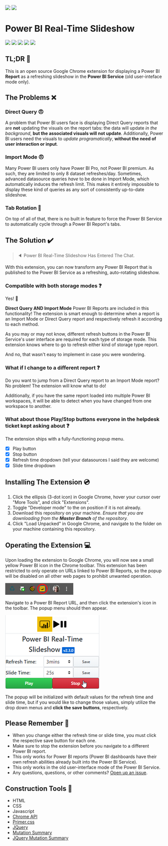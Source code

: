 ﻿<img src="https://i.ibb.co/vx5CZrd/icon48.png"></img>
<img src="https://i.ibb.co/2Pfgx16/Play-Pause-Button.png"></img>
# Power BI Real-Time Slideshow

<a href="https://github.com/DMiradakis"><img src="https://img.shields.io/badge/released%20by-DMiradakis-yellow"></a>
<img src="https://img.shields.io/github/release-date-pre/DMiradakis/Power-BI-Real-Time-Slideshow?color=brightgreen">
<img src="https://img.shields.io/github/v/release/DMiradakis/Power-BI-Real-Time-Slideshow?color=blue&include_prereleases">
<img src="https://img.shields.io/github/issues-raw/DMiradakis/Power-BI-Real-Time-Slideshow?color=orange">
<img src="https://img.shields.io/badge/readme%20last%20updated-2020--09--04-blue">

## TL;DR :tada:
This is an open source Google Chrome extension for displaying a Power BI **Report** as a refreshing slideshow in the **Power BI Service** (old user-inteface mode only).

## The Problems :x:

### Direct Query :angry:
A problem that Power BI users face is displaying Direct Query reports that are **not** updating the visuals on the report tabs: the data will update *in the background*, **but the associated visuals will not update**. Additionally, Power BI users need the visuals to *update programatically*, **without the need of user interaction or input**.

### Import Mode :angry:
Many Power BI users only have Power BI Pro, not Power BI premium. As such, they are limited to only 8 dataset refreshes/day. Sometimes, advanced datasource queries *have* to be done in Import Mode, which automatically induces the refresh limit. This makes it entirely impossible to display these kind of queries as any sort of consistently up-to-date slideshow.

### Tab Rotation :facepalm:
On top of all of that, there is no built in feature to force the Power BI Service to automatically cycle through a Power BI Report's tabs.

## The Solution :heavy_check_mark:
> :speaker: Power BI Real-Time Slideshow Has Entered The Chat.

With this extension, you can now transform any Power BI Report that is published to the Power BI Service as a refreshing, auto-rotating slideshow.

### Compatible with both storage modes :question:
Yes! :facepunch:

**Direct Query AND Import Mode** Power BI Reports are included in this functionality! The extension is smart enough to determine when a report is an Import Mode or Direct Query report and respectively refresh it according to each method. 

As you may or may not know, different refresh buttons in the Power BI Service's user interface are required for each type of storage mode. This extension knows where to go to refresh either kind of storage type report.

And no, that wasn't easy to implement in case you were wondering.

### What if I change to a different report :question:
Do you want to jump from a Direct Query report to an Import Mode report? No problem! The extension will know what to do!

Additionally, if you have the same report loaded into multiple Power BI workspaces, it will be able to detect when you have changed from one workspace to another.

### What about those Play/Stop buttons everyone in the helpdesk ticket kept asking about :question:
The extension ships with a fully-functioning popup menu.

- [x] Play button
- [x] Stop button
- [x] Refresh time dropdown (tell your datasources I said they are welcome)
- [x] Slide time dropdown

## Installing The Extension :cd:
1. Click the ellipsis (3-dot icon) in Google Chrome, hover your cursor over "More Tools", and click "Extensions".
2. Toggle "Developer mode" to the on position if it is not already.
3. Download this repository on your machine. *Ensure that you are downloading from the **Master Branch** of the repository.*
4. Click "Load Unpacked" in Google Chrome, and navigate to the folder on your machine containing this repository.

## Operating the Extension :computer:
Upon loading the extension to Google Chrome, you will now see a small yellow Power BI icon in the Chrome toolbar. This extension has been restricted to only operate on URLs linked to Power BI Reports, so the popup will be disabled on all other web pages to prohibit unwanted operation.

<img src="img/Documentation - Icon.png"></img>

Navigate to a Power BI Report URL, and then click the extension's icon in the toolbar. The popup menu should then appear.

<img src="img/Documentation - Popup.png"></img>

The popup will be initialized with default values for the refresh time and slide time, but if you would like to change those values, simply utilize the drop down menus and **click the save buttons**, respectively.

## Please Remember :pray:
- When you change either the refresh time or slide time, you must click the respective save button for each one.
- Make sure to stop the extension before you navigate to a different Power BI report.
- This only works for Power BI reports (Power BI dashboards have their own refresh abilities already built into the Power BI Service).
- This only works in the old user-interface mode of the Power BI Service.
- Any questions, questions, or other comments? [Open up an issue](https://github.com/DMiradakis/Power-BI-Real-Time-Slideshow/issues).

## Construction Tools :hammer:
- HTML
- CSS
- Javascript
- [Chrome API](https://developer.chrome.com/extensions/api_index)
- [Primer.css](https://github.com/primer/css)
- [JQuery](https://jquery.com/)
- [Mutation Summary](https://github.com/rafaelw/mutation-summary)
- [JQuery Mutation Summary](https://github.com/joelpurra/jquery-mutation-summary)
